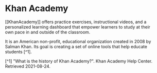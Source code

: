 # Khan Academy

[[KhanAcademy]] offers practice exercises, instructional videos, and a personalized learning dashboard that empower learners to study at their own pace in and outside of the classroom.

It is an American non-profit, educational organization created in 2008 by Salman Khan. Its goal is creating a set of online tools that help educate students [^1].




[^1]  "What is the history of Khan Academy?". Khan Academy Help Center. Retrieved 2021-08-24. 